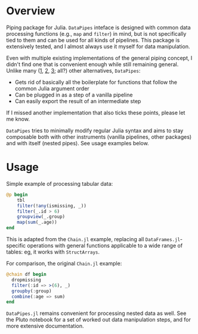 # Overview

Piping package for Julia.
`DataPipes` inteface is designed with common data processing functions (e.g., `map` and `filter`) in mind, but is not specifically tied to them and can be used for all kinds of pipelines. This package is extensively tested, and I almost always use it myself for data manipulation.

Even with multiple existing implementations of the general piping concept, I didn't find one that is convenient enough while still remaining general.
Unlike many ([1](https://github.com/jkrumbiegel/Chain.jl), [2](https://github.com/FNj/Hose.jl), [3](https://github.com/oxinabox/Pipe.jl); all?) other alternatives, `DataPipes`:
- Gets rid of basically all the boilerplate for functions that follow the common Julia argument order
- Can be plugged in as a step of a vanilla pipeline
- Can easily export the result of an intermediate step

If I missed another implementation that also ticks these points, please let me know.

`DataPipes` tries to minimally modify regular Julia syntax and aims to stay composable both with other instruments (vanilla pipelines, other packages) and with itself (nested pipes). See usage examples below.

# Usage

Simple example of processing tabular data:

```julia
@p begin
    tbl
	filter(!any(ismissing, _))
    filter(_.id > 6)
    groupview(_.group)
    map(sum(_.age))
end
```

This is adapted from the `Chain.jl` example, replacing all `DataFrames.jl`-specific operations with general functions applicable to a wide range of tables: eg, it works with `StructArrays`.

For comparison, the original `Chain.jl` example:

```julia
@chain df begin
  dropmissing
  filter(:id => >(6), _)
  groupby(:group)
  combine(:age => sum)
end
```

`DataPipes.jl` remains convenient for processing nested data as well. See the Pluto notebook for a set of worked out data manipulation steps, and for more extensive documentation.
